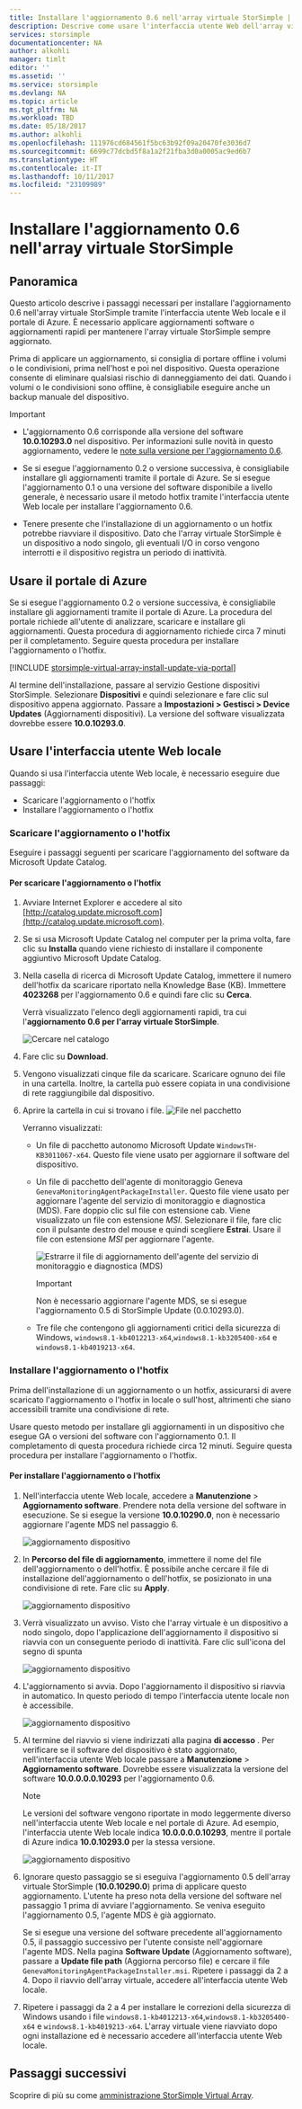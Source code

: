 ```yaml
---
title: Installare l'aggiornamento 0.6 nell'array virtuale StorSimple | Microsoft Docs
description: Descrive come usare l'interfaccia utente Web dell'array virtuale StorSimple per applicare aggiornamenti tramite il portale di Azure e gli hotfix
services: storsimple
documentationcenter: NA
author: alkohli
manager: timlt
editor: ''
ms.assetid: ''
ms.service: storsimple
ms.devlang: NA
ms.topic: article
ms.tgt_pltfrm: NA
ms.workload: TBD
ms.date: 05/18/2017
ms.author: alkohli
ms.openlocfilehash: 111976cd684561f5bc63b92f09a20470fe3036d7
ms.sourcegitcommit: 6699c77dcbd5f8a1a2f21fba3d0a0005ac9ed6b7
ms.translationtype: HT
ms.contentlocale: it-IT
ms.lasthandoff: 10/11/2017
ms.locfileid: "23109989"
---
```

# <a name="install-update-06-on-your-storsimple-virtual-array"></a>Installare l'aggiornamento 0.6 nell'array virtuale StorSimple

## <a name="overview"></a>Panoramica

Questo articolo descrive i passaggi necessari per installare l'aggiornamento 0.6 nell'array virtuale StorSimple tramite l'interfaccia utente Web locale e il portale di Azure. È necessario applicare aggiornamenti software o aggiornamenti rapidi per mantenere l'array virtuale StorSimple sempre aggiornato.

Prima di applicare un aggiornamento, si consiglia di portare offline i volumi o le condivisioni, prima nell'host e poi nel dispositivo. Questa operazione consente di eliminare qualsiasi rischio di danneggiamento dei dati. Quando i volumi o le condivisioni sono offline, è consigliabile eseguire anche un backup manuale del dispositivo.

> [!IMPORTANT]
> - L'aggiornamento 0.6 corrisponde alla versione del software **10.0.10293.0** nel dispositivo. Per informazioni sulle novità in questo aggiornamento, vedere le [note sulla versione per l'aggiornamento 0.6](storsimple-virtual-array-update-06-release-notes.md).
>
> - Se si esegue l'aggiornamento 0.2 o versione successiva, è consigliabile installare gli aggiornamenti tramite il portale di Azure. Se si esegue l'aggiornamento 0.1 o una versione del software disponibile a livello generale, è necessario usare il metodo hotfix tramite l'interfaccia utente Web locale per installare l'aggiornamento 0.6.
>
> - Tenere presente che l'installazione di un aggiornamento o un hotfix potrebbe riavviare il dispositivo. Dato che l'array virtuale StorSimple è un dispositivo a nodo singolo, gli eventuali I/O in corso vengono interrotti e il dispositivo registra un periodo di inattività.

## <a name="use-the-azure-portal"></a>Usare il portale di Azure

Se si esegue l'aggiornamento 0.2 o versione successiva, è consigliabile installare gli aggiornamenti tramite il portale di Azure. La procedura del portale richiede all'utente di analizzare, scaricare e installare gli aggiornamenti. Questa procedura di aggiornamento richiede circa 7 minuti per il completamento. Seguire questa procedura per installare l'aggiornamento o l'hotfix.

[!INCLUDE [storsimple-virtual-array-install-update-via-portal](../../includes/storsimple-virtual-array-install-update-via-portal-04.md)]

Al termine dell'installazione, passare al servizio Gestione dispositivi StorSimple. Selezionare **Dispositivi** e quindi selezionare e fare clic sul dispositivo appena aggiornato. Passare a **Impostazioni > Gestisci > Device Updates** (Aggiornamenti dispositivi). La versione del software visualizzata dovrebbe essere **10.0.10293.0**.

## <a name="use-the-local-web-ui"></a>Usare l'interfaccia utente Web locale

Quando si usa l'interfaccia utente Web locale, è necessario eseguire due passaggi:

* Scaricare l'aggiornamento o l'hotfix
* Installare l'aggiornamento o l'hotfix

### <a name="download-the-update-or-the-hotfix"></a>Scaricare l'aggiornamento o l'hotfix

Eseguire i passaggi seguenti per scaricare l'aggiornamento del software da Microsoft Update Catalog.

#### <a name="to-download-the-update-or-the-hotfix"></a>Per scaricare l'aggiornamento o l'hotfix

1. Avviare Internet Explorer e accedere al sito [http://catalog.update.microsoft.com](http://catalog.update.microsoft.com).

2. Se si usa Microsoft Update Catalog nel computer per la prima volta, fare clic su **Installa** quando viene richiesto di installare il componente aggiuntivo Microsoft Update Catalog.

3. Nella casella di ricerca di Microsoft Update Catalog, immettere il numero dell'hotfix da scaricare riportato nella Knowledge Base (KB). Immettere **4023268** per l'aggiornamento 0.6 e quindi fare clic su **Cerca**.
   
    Verrà visualizzato l'elenco degli aggiornamenti rapidi, tra cui l'**aggiornamento 0.6 per l'array virtuale StorSimple**.
   
    ![Cercare nel catalogo](./media/storsimple-virtual-array-install-update-06/download1.png)

4. Fare clic su **Download**.

5. Vengono visualizzati cinque file da scaricare. Scaricare ognuno dei file in una cartella. Inoltre, la cartella può essere copiata in una condivisione di rete raggiungibile dal dispositivo.

6. Aprire la cartella in cui si trovano i file.
    ![File nel pacchetto](./media/storsimple-virtual-array-install-update-06/update06folder.png)

    Verranno visualizzati:
    -  Un file di pacchetto autonomo Microsoft Update `WindowsTH-KB3011067-x64`. Questo file viene usato per aggiornare il software del dispositivo.
    - Un file di pacchetto dell'agente di monitoraggio Geneva `GenevaMonitoringAgentPackageInstaller`. Questo file viene usato per aggiornare l'agente del servizio di monitoraggio e diagnostica (MDS). Fare doppio clic sul file con estensione cab. Viene visualizzato un file con estensione _MSI_. Selezionare il file, fare clic con il pulsante destro del mouse e quindi scegliere **Estrai**. Usare il file con estensione _MSI_ per aggiornare l'agente.

        ![Estrarre il file di aggiornamento dell'agente del servizio di monitoraggio e diagnostica (MDS)](./media/storsimple-virtual-array-install-update-06/extract-geneva-monitoring-agent-installer.png)

        > [!IMPORTANT]
        > Non è necessario aggiornare l'agente MDS, se si esegue l'aggiornamento 0.5 di StorSimple Update (0.0.10293.0).

    - Tre file che contengono gli aggiornamenti critici della sicurezza di Windows, `windows8.1-kb4012213-x64`,`windows8.1-kb3205400-x64` e `windows8.1-kb4019213-x64`.


### <a name="install-the-update-or-the-hotfix"></a>Installare l'aggiornamento o l'hotfix

Prima dell'installazione di un aggiornamento o un hotfix, assicurarsi di avere scaricato l'aggiornamento o l'hotfix in locale o sull'host, altrimenti che siano accessibili tramite una condivisione di rete.

Usare questo metodo per installare gli aggiornamenti in un dispositivo che esegue GA o versioni del software con l'aggiornamento 0.1. Il completamento di questa procedura richiede circa 12 minuti. Seguire questa procedura per installare l'aggiornamento o l'hotfix.

#### <a name="to-install-the-update-or-the-hotfix"></a>Per installare l'aggiornamento o l'hotfix

1. Nell'interfaccia utente Web locale, accedere a **Manutenzione** > **Aggiornamento software**. Prendere nota della versione del software in esecuzione. Se si esegue la versione **10.0.10290.0**, non è necessario aggiornare l'agente MDS nel passaggio 6.
   
    ![aggiornamento dispositivo](./media/storsimple-virtual-array-install-update-05/update1m.png)

2. In **Percorso del file di aggiornamento**, immettere il nome del file dell'aggiornamento o dell'hotfix. È possibile anche cercare il file di installazione dell'aggiornamento o dell'hotfix, se posizionato in una condivisione di rete. Fare clic su **Apply**.
   
    ![aggiornamento dispositivo](./media/storsimple-virtual-array-install-update-05/update2m.png)

3. Verrà visualizzato un avviso. Visto che l'array virtuale è un dispositivo a nodo singolo, dopo l'applicazione dell'aggiornamento il dispositivo si riavvia con un conseguente periodo di inattività. Fare clic sull'icona del segno di spunta
   
   ![aggiornamento dispositivo](./media/storsimple-virtual-array-install-update-05/update3m.png)

4. L'aggiornamento si avvia. Dopo l'aggiornamento il dispositivo si riavvia in automatico. In questo periodo di tempo l'interfaccia utente locale non è accessibile.
   
    ![aggiornamento dispositivo](./media/storsimple-virtual-array-install-update-05/update5m.png)

5. Al termine del riavvio si viene indirizzati alla pagina **di accesso** . Per verificare se il software del dispositivo è stato aggiornato, nell'interfaccia utente Web locale passare a **Manutenzione** > **Aggiornamento software**. Dovrebbe essere visualizzata la versione del software **10.0.0.0.0.10293** per l'aggiornamento 0.6.
   
   > [!NOTE]
   > Le versioni del software vengono riportate in modo leggermente diverso nell'interfaccia utente Web locale e nel portale di Azure. Ad esempio, l'interfaccia utente Web locale indica **10.0.0.0.0.10293**, mentre il portale di Azure indica **10.0.10293.0** per la stessa versione.
   
    ![aggiornamento dispositivo](./media/storsimple-virtual-array-install-update-06/update6m.png)

6. Ignorare questo passaggio se si eseguiva l'aggiornamento 0.5 dell'array virtuale StorSimple (**10.0.10290.0**) prima di applicare questo aggiornamento. L'utente ha preso nota della versione del software nel passaggio 1 prima di avviare l'aggiornamento. Se veniva eseguito l'aggiornamento 0.5, l'agente MDS è già aggiornato.

    Se si esegue una versione del software precedente all'aggiornamento 0.5, il passaggio successivo per l'utente consiste nell'aggiornare l'agente MDS. Nella pagina **Software Update** (Aggiornamento software), passare a **Update file path** (Aggiorna percorso file) e cercare il file `GenevaMonitoringAgentPackageInstaller.msi`. Ripetere i passaggi da 2 a 4. Dopo il riavvio dell'array virtuale, accedere all'interfaccia utente Web locale.

7. Ripetere i passaggi da 2 a 4 per installare le correzioni della sicurezza di Windows usando i file `windows8.1-kb4012213-x64`,`windows8.1-kb3205400-x64` e `windows8.1-kb4019213-x64`. L'array virtuale viene riavviato dopo ogni installazione ed è necessario accedere all'interfaccia utente Web locale.

## <a name="next-steps"></a>Passaggi successivi

Scoprire di più su come [amministrazione StorSimple Virtual Array](storsimple-ova-web-ui-admin.md).

